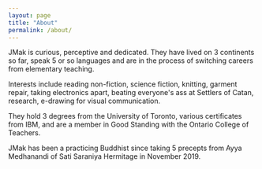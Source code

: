 ```yaml
---
layout: page
title: "About"
permalink: /about/
---
```

JMak is curious, perceptive and dedicated. They have lived on 3 continents so far, speak 5 or so languages and are in the process of switching careers from elementary teaching.

Interests include reading non-fiction, science fiction, knitting, garment repair, taking electronics apart, beating everyone's ass at Settlers of Catan, research, e-drawing for visual communication.

They hold 3 degrees from the University of Toronto, various certificates from IBM, and are a member in Good Standing with the Ontario College of Teachers.

JMak has been a practicing Buddhist since taking 5 precepts from Ayya Medhanandi of Sati Saraniya Hermitage in November 2019.